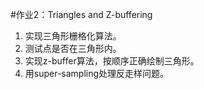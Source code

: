 #作业2：Triangles and Z-buffering

1. 实现三角形栅格化算法。
2. 测试点是否在三角形内。
3. 实现z-buffer算法，按顺序正确绘制三角形。
4. 用super-sampling处理反走样问题。
